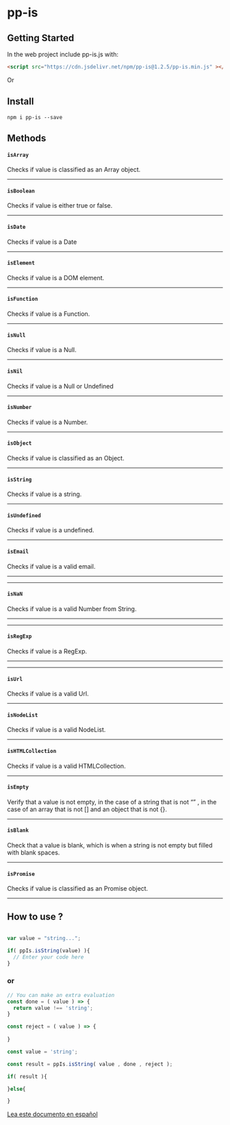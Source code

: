 # pp-is

## Getting Started

In the web project include pp-is.js with:

```html
<script src="https://cdn.jsdelivr.net/npm/pp-is@1.2.5/pp-is.min.js" ></script>
```

Or

## Install

```console
npm i pp-is --save
```
## Methods

#### `isArray`

Checks if value is classified as an Array object.

---
#### `isBoolean`

Checks if value is either true or false.

---
#### `isDate`

Checks if value is a Date

---
#### `isElement`

Checks if value is a DOM element.

---
#### `isFunction`

Checks if value is a Function.

---
#### `isNull`

Checks if value is a Null.

---
#### `isNil`

Checks if value is a Null or Undefined

---
#### `isNumber`

Checks if value is a Number.

---
#### `isObject`

Checks if value is classified as an Object.

---
#### `isString`

Checks if value is a string.

---
#### `isUndefined`

Checks if value is a undefined.

---
#### `isEmail`

Checks if value is a valid email.

---

---
#### `isNaN`

Checks if value is a valid Number from String.

---

---
#### `isRegExp`

Checks if value is a RegExp.

---

---
#### `isUrl`

Checks if value is a valid Url.

---

#### `isNodeList`

Checks if value is a valid NodeList.

---

#### `isHTMLCollection`

Checks if value is a valid HTMLCollection.

---

#### `isEmpty`

Verify that a value is not empty, in the case of a string that is not “” , in the case of an array that is not \[\] and an object that is not {}.

---

#### `isBlank`

Check that a value is blank, which is when a string is not empty but filled with blank spaces.

---

#### `isPromise`

Checks if value is classified as an Promise object.

---

## How to use ?

```javascript

var value = "string...";

if( ppIs.isString(value) ){
  // Enter your code here
}
```

### or



```javascript
// You can make an extra evaluation
const done = ( value ) => {  
  return value !== 'string';
}

const reject = ( value ) => {
  
}

const value = 'string';

const result = ppIs.isString( value , done , reject );

if( result ){

}else{

}

```

[Lea este documento en español](./README_es.md)
